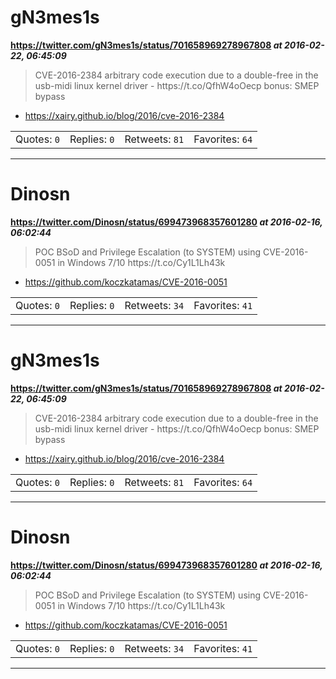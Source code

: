 # gN3mes1s
**https://twitter.com/gN3mes1s/status/701658969278967808 _at 2016-02-22, 06:45:09_**
<blockquote>
CVE-2016-2384 arbitrary code execution due to a double-free in the usb-midi linux kernel driver - https://t.co/QfhW4oOecp bonus: SMEP bypass
</blockquote>

* https://xairy.github.io/blog/2016/cve-2016-2384

<table><tr>
<td>Quotes: <code>0</code></td>
<td>Replies: <code>0</code></td>
<td>Retweets: <code>81</code></td>
<td>Favorites: <code>64</code></td>
</tr></table>

---

# Dinosn
**https://twitter.com/Dinosn/status/699473968357601280 _at 2016-02-16, 06:02:44_**
<blockquote>
POC BSoD and Privilege Escalation (to SYSTEM) using CVE-2016-0051 in Windows 7/10 https://t.co/Cy1L1Lh43k
</blockquote>

* https://github.com/koczkatamas/CVE-2016-0051

<table><tr>
<td>Quotes: <code>0</code></td>
<td>Replies: <code>0</code></td>
<td>Retweets: <code>34</code></td>
<td>Favorites: <code>41</code></td>
</tr></table>

---

# gN3mes1s
**https://twitter.com/gN3mes1s/status/701658969278967808 _at 2016-02-22, 06:45:09_**
<blockquote>
CVE-2016-2384 arbitrary code execution due to a double-free in the usb-midi linux kernel driver - https://t.co/QfhW4oOecp bonus: SMEP bypass
</blockquote>

* https://xairy.github.io/blog/2016/cve-2016-2384

<table><tr>
<td>Quotes: <code>0</code></td>
<td>Replies: <code>0</code></td>
<td>Retweets: <code>81</code></td>
<td>Favorites: <code>64</code></td>
</tr></table>

---

# Dinosn
**https://twitter.com/Dinosn/status/699473968357601280 _at 2016-02-16, 06:02:44_**
<blockquote>
POC BSoD and Privilege Escalation (to SYSTEM) using CVE-2016-0051 in Windows 7/10 https://t.co/Cy1L1Lh43k
</blockquote>

* https://github.com/koczkatamas/CVE-2016-0051

<table><tr>
<td>Quotes: <code>0</code></td>
<td>Replies: <code>0</code></td>
<td>Retweets: <code>34</code></td>
<td>Favorites: <code>41</code></td>
</tr></table>

---

